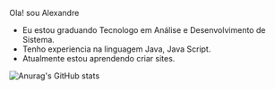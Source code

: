  Ola! sou Alexandre
 
- Eu estou graduando Tecnologo em Análise e Desenvolvimento de Sistema.
- Tenho experiencia na linguagem Java, Java Script.
- Atualmente estou aprendendo criar sites.



![Anurag's GitHub stats](https://github-readme-stats.vercel.app/api?username=anuraghazra&theme=dark&show_icons=true)

